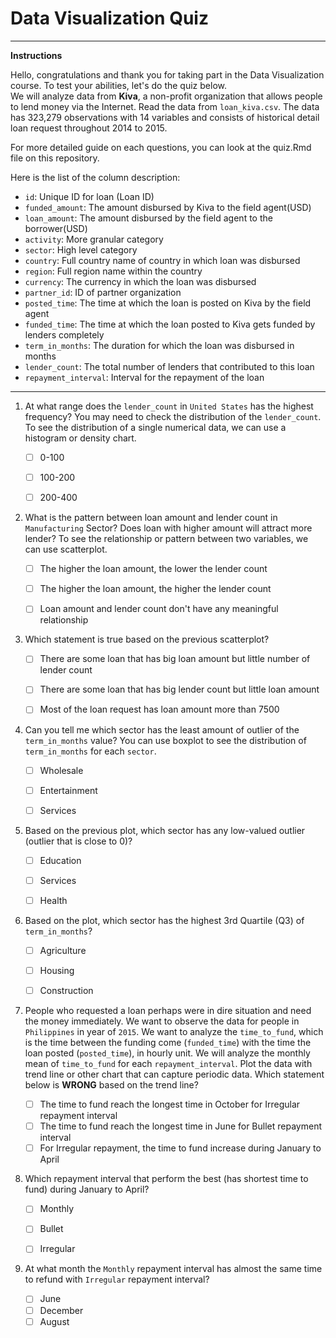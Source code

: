 # Data Visualization Quiz
___
**Instructions**

Hello, congratulations and thank you for taking part in the Data Visualization course. To test your abilities, let's do the quiz below.  
We will analyze data from **Kiva**, a non-profit organization that allows people to lend money via the Internet. Read the data from `loan_kiva.csv`. The data has 323,279 observations with 14 variables and consists of historical detail loan request throughout 2014 to 2015. 

For more detailed guide on each questions, you can look at the quiz.Rmd file on this repository.

Here is the list of the column description:

* `id`: Unique ID for loan (Loan ID)
* `funded_amount`: The amount disbursed by Kiva to the field agent(USD)
* `loan_amount`: The amount disbursed by the field agent to the borrower(USD)
* `activity`: More granular category
* `sector`: High level category
* `country`: Full country name of country in which loan was disbursed
* `region`: Full region name within the country
* `currency`: The currency in which the loan was disbursed
* `partner_id`: ID of partner organization
* `posted_time`: The time at which the loan is posted on Kiva by the field agent
* `funded_time`: The time at which the loan posted to Kiva gets funded by lenders completely
* `term_in_months`: The duration for which the loan was disbursed in months
* `lender_count`: The total number of lenders that contributed to this loan
* `repayment_interval`: Interval for the repayment of the loan
___

1. At what range does the `lender_count` in `United States` has the highest frequency? You may need to check the distribution of the `lender_count`. To see the distribution of a single numerical data, we can use a histogram or density chart.

   - [ ] 0-100
   - [ ] 100-200
   - [ ] 200-400
   
   
2. What is the pattern between loan amount and lender count in `Manufacturing` Sector? Does loan with higher amount will attract more lender? To see the relationship or pattern between two variables, we can use scatterplot.

   - [ ] The higher the loan amount, the lower the lender count
   - [ ] The higher the loan amount, the higher the lender count
   - [ ] Loan amount and lender count don't have any meaningful relationship


3. Which statement is true based on the previous scatterplot?

   - [ ] There are some loan that has big loan amount but little number of lender count
   - [ ] There are some loan that has big lender count but little loan amount
   - [ ] Most of the loan request has loan amount more than 7500
   

4. Can you tell me which sector has the least amount of outlier of the `term_in_months` value? You can use boxplot to see the distribution of `term_in_months` for each `sector`.

   - [ ] Wholesale
   - [ ] Entertainment
   - [ ] Services


5. Based on the previous plot, which sector has any low-valued outlier (outlier that is close to 0)? 

   - [ ] Education
   - [ ] Services
   - [ ] Health


6. Based on the plot, which sector has the highest 3rd Quartile (Q3) of `term_in_months`? 

   - [ ] Agriculture
   - [ ] Housing 
   - [ ] Construction


7. People who requested a loan perhaps were in dire situation and need the money immediately. We want to observe the data for people in `Philippines` in year of `2015`. We want to analyze the `time_to_fund`, which is the time between the funding come (`funded_time`) with the time the loan posted (`posted_time`), in hourly unit.  We will analyze the monthly mean of `time_to_fund` for each `repayment_interval`. Plot the data with trend line or other chart that can capture periodic data. Which statement below is **WRONG** based on the trend line?
   
   - [ ] The time to fund reach the longest time in October for Irregular repayment interval
   - [ ] The time to fund reach the longest time in June for Bullet repayment interval
   - [ ] For Irregular repayment, the time to fund increase during January to April

8. Which repayment interval that perform the best (has shortest time to fund) during January to April?

   - [ ] Monthly
   - [ ] Bullet
   - [ ] Irregular
   
   
9. At what month the `Monthly` repayment interval has almost the same time to refund with `Irregular` repayment interval?

   - [ ] June
   - [ ] December
   - [ ] August

